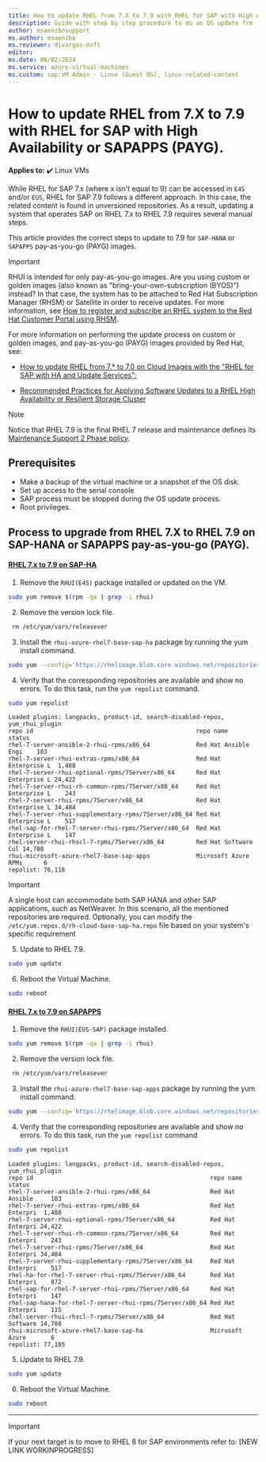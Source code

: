 ```yaml
---
title: How to update RHEL from 7.X to 7.9 with RHEL for SAP with High Availability or SAPAPPS (PAYG).
description: Guide with step by step procedure to do an OS update frm `RHEL` 7.X to 7.9
author: msaenzbosupport
ms.author: msaenzbo
ms.reviewer: divargas-msft
editor: 
ms.date: 08/02/2024
ms.service: azure-virtual-machines
ms.custom: sap:VM Admin - Linux (Guest OS), linux-related-content
---
```


# How to update RHEL from 7.X to 7.9 with RHEL for SAP with High Availability or SAPAPPS (PAYG).

**Applies to:** :heavy_check_mark: Linux VMs

While RHEL for SAP 7.x (where x isn't equal to 9) can be accessed in `E4S` and/or `EUS`, RHEL for SAP 7.9 follows a different approach. In this case, the related content is found in unversioned repositories. As a result, updating a system that operates SAP on RHEL 7.x to RHEL 7.9 requires several manual steps.

This article provides the correct steps to update to 7.9 for `SAP-HANA` or `SAPAPPS` pay-as-you-go (PAYG) images.

> [!IMPORTANT]
> RHUI is intended for only pay-as-you-go images. Are you using custom or golden images (also known as "bring-your-own-subscription (BYOS)") instead? In that case, the system has to be attached to Red Hat Subscription Manager (RHSM) or Satellite in order to receive updates. For more information, see [How to register and subscribe an RHEL system to the Red Hat Customer Portal using RHSM](https://access.redhat.com/solutions/253273).

For more information on performing the update process on custom or golden images, and pay-as-you-go (PAYG) images provided by Red Hat, see:

- [How to update RHEL from 7.* to 7.0 on Cloud Images with the "RHEL for SAP with HA and Update Services":](https://www.bing.com/ck/a?!&&p=5ce48fc498f647bbJmltdHM9MTcyMjU1NjgwMCZpZ3VpZD0yZWZiYTY4Yi03MTE1LTZmNjgtMWRlMS1iMjM0NzAxNDZlYjImaW5zaWQ9NTIxMg&ptn=3&ver=2&hsh=3&fclid=2efba68b-7115-6f68-1de1-b23470146eb2&psq=rehl+7+to+7%2c9+on+sap&u=a1aHR0cHM6Ly9hY2Nlc3MucmVkaGF0LmNvbS9hcnRpY2xlcy81ODA1NTcx&ntb=1)

- [Recommended Practices for Applying Software Updates to a RHEL High Availability or Resilient Storage Cluster](https://access.redhat.com/articles/2059253#pacemaker)

> [!NOTE] 
> Notice that RHEL 7.9 is the final RHEL 7 release and maintenance defines its [Maintenance Support 2 Phase policy](https://access.redhat.com/support/policy/updates/errata#Maintenance_Support_2_Phase).

## Prerequisites

- Make a backup of the virtual machine or a snapshot of the OS disk.
- Set up access to the serial console
- SAP process must be stopped during the OS update process.
- Root privileges.

## Process to upgrade from RHEL 7.X to RHEL 7.9 on SAP-HANA or SAPAPPS pay-as-you-go (PAYG).

#### [RHEL 7.x to 7.9 on SAP-HA](#tab/rhel7x-rhel79ha)


1. Remove the `RHUI(E4S)` package installed or updated on the VM.

```bash
sudo yum remove $(rpm -qa | grep -i rhui)
```

2. Remove the version lock file.

```bash
 rm /etc/yum/vars/releasever
```

3. Install the `rhui-azure-rhel7-base-sap-ha` package by running the yum install command.

```bash
sudo yum --config='https://rhelimage.blob.core.windows.net/repositories/rhui-microsoft-azure-rhel7-base-sap-ha.config' install rhui-azure-rhel7-base-sap-ha
```
4. Verify that the corresponding repositories are available and show no errors. To do this task, run the `yum repolist` command.

```bash
sudo yum repolist
```

```output
Loaded plugins: langpacks, product-id, search-disabled-repos, yum_rhui_plugin
repo id                                              repo name            status
rhel-7-server-ansible-2-rhui-rpms/x86_64             Red Hat Ansible Engi    103
rhel-7-server-rhui-extras-rpms/x86_64                Red Hat Enterprise L  1,488
rhel-7-server-rhui-optional-rpms/7Server/x86_64      Red Hat Enterprise L 24,422
rhel-7-server-rhui-rh-common-rpms/7Server/x86_64     Red Hat Enterprise L    243
rhel-7-server-rhui-rpms/7Server/x86_64               Red Hat Enterprise L 34,484
rhel-7-server-rhui-supplementary-rpms/7Server/x86_64 Red Hat Enterprise L    517
rhel-sap-for-rhel-7-server-rhui-rpms/7Server/x86_64  Red Hat Enterprise L    147
rhel-server-rhui-rhscl-7-rpms/7Server/x86_64         Red Hat Software Col 14,708
rhui-microsoft-azure-rhel7-base-sap-apps             Microsoft Azure RPMs      6
repolist: 76,118
```

>[!IMPORTANT]
>A single host can accommodate both SAP HANA and other SAP applications, such as NetWeaver. In this scenario, all the mentioned repositories are required. Optionally, you can modify the `/etc/yum.repos.d/rh-cloud-base-sap-ha.repo` file based on your system's specific requirement


5. Update to RHEL 7.9.

```bash
sudo yum update
```
6. Reboot the Virtual Machine.

```bash
sudo reboot 
```

#### [RHEL 7.x to 7.9 on SAPAPPS](#tab/rhel7x-rhel79sapapps)

1. Remove the `RHUI(EUS-SAP)` package installed.

```bash
sudo yum remove $(rpm -qa | grep -i rhui)
```
2. Remove the version lock file.

```bash
 rm /etc/yum/vars/releasever
```

3. Install the `rhui-azure-rhel7-base-sap-apps` package by running the yum install command.

```bash
sudo yum --config='https://rhelimage.blob.core.windows.net/repositories/rhui-microsoft-azure-rhel7-base-sapapps.config' install rhui-azure-rhel7-base-sap-apps
```

4. Verify that the corresponding repositories are available and show no errors. To do this task, run the `yum repolist` command

```bash
sudo yum repolist
```

```output
Loaded plugins: langpacks, product-id, search-disabled-repos, yum_rhui_plugin
repo id                                                  repo name        status
rhel-7-server-ansible-2-rhui-rpms/x86_64                 Red Hat Ansible     103
rhel-7-server-rhui-extras-rpms/x86_64                    Red Hat Enterpri  1,488
rhel-7-server-rhui-optional-rpms/7Server/x86_64          Red Hat Enterpri 24,422
rhel-7-server-rhui-rh-common-rpms/7Server/x86_64         Red Hat Enterpri    243
rhel-7-server-rhui-rpms/7Server/x86_64                   Red Hat Enterpri 34,484
rhel-7-server-rhui-supplementary-rpms/7Server/x86_64     Red Hat Enterpri    517
rhel-ha-for-rhel-7-server-rhui-rpms/7Server/x86_64       Red Hat Enterpri    872
rhel-sap-for-rhel-7-server-rhui-rpms/7Server/x86_64      Red Hat Enterpri    147
rhel-sap-hana-for-rhel-7-server-rhui-rpms/7Server/x86_64 Red Hat Enterpri    115
rhel-server-rhui-rhscl-7-rpms/7Server/x86_64             Red Hat Software 14,708
rhui-microsoft-azure-rhel7-base-sap-ha                   Microsoft Azure       6
repolist: 77,105
```

5. Update to RHEL 7.9.

```bash
sudo yum update
```

6. Reboot the Virtual Machine.

```bash
sudo reboot 
```

---

> [!IMPORTANT]
> If your next target is to move to RHEL 8 for SAP environments refer to: [NEW LINK WORKINPROGRESS]
